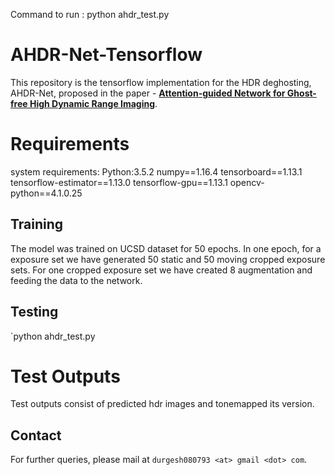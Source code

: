 
Command to run :
python ahdr_test.py


# AHDR-Net-Tensorflow

This repository is the tensorflow implementation for the HDR deghosting, AHDR-Net, proposed in the paper - [**Attention-guided Network for Ghost-free High Dynamic Range Imaging**](https://arxiv.org/pdf/1904.10293.pdf).


# Requirements
system requirements:
Python:3.5.2
numpy==1.16.4
tensorboard==1.13.1
tensorflow-estimator==1.13.0
tensorflow-gpu==1.13.1
opencv-python==4.1.0.25


## Training
The model was trained on UCSD dataset for 50 epochs. In one epoch, for a exposure set we have generated 50 static and 50 moving cropped exposure sets. For one cropped exposure set we have created 8 augmentation and feeding the data to the network.

## Testing
`python ahdr_test.py

# Test Outputs
Test outputs consist of predicted hdr images and tonemapped its version.

## Contact
For further queries, please mail at `durgesh080793 <at> gmail <dot> com`.

